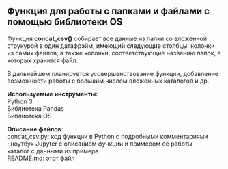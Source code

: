 ## Функция для работы с папками и файлами с помощью библиотеки OS
Функция **concat_csv()** собирает все данные из папки со вложенной струкурой в один датафрэйм, имеющий следующие столбцы: колонки из самих файлов, а также колонки, соответствующие названию папок, в которых хранится файл.  
  
  
В дальнейшем планируется усовершенствование функции, добавление возможности работы с большим числом вложенных каталогов и др.
  
**Используемые инструменты:**  
Python 3  
Библиотека Pandas  
Библиотека OS    
  
**Описание файлов:**  
concat_csv.py: код функции в Python с подробными комментариями    
: ноутбук Jupyter c описанием функции и примером её работы  
каталог с данными из примера  
README.md: этот файл
